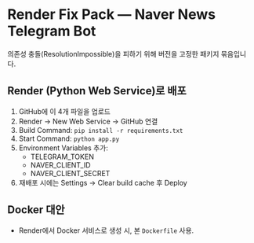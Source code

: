 # Render Fix Pack — Naver News Telegram Bot

의존성 충돌(ResolutionImpossible)을 피하기 위해 버전을 고정한 패키지 묶음입니다.

## Render (Python Web Service)로 배포
1) GitHub에 이 4개 파일을 업로드
2) Render → New Web Service → GitHub 연결
3) Build Command: `pip install -r requirements.txt`
4) Start Command: `python app.py`
5) Environment Variables 추가:
   - TELEGRAM_TOKEN
   - NAVER_CLIENT_ID
   - NAVER_CLIENT_SECRET
6) 재배포 시에는 Settings → Clear build cache 후 Deploy

## Docker 대안
- Render에서 Docker 서비스로 생성 시, 본 `Dockerfile` 사용.
